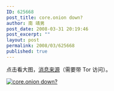 ```yaml
---
ID: 625668
post_title: core.onion down?
author: 南 靖男
post_date: 2008-03-31 20:19:46
post_excerpt: ""
layout: post
permalink: 2008/03/625668
published: true
---
```

点击看大图，<a href="http://l6nvqsqivhrunqvs.onion/?do=topic&amp;id=547" title="core.onion down?">消息来源</a>（需要带 Tor 访问）。

<a href="https://larryli.cn/wp-content/uploads/50/5051/2008/03/coreonion-down.png" title="core.onion down?"><img src="https://larryli.cn/wp-content/uploads/50/5051/2008/03/coreonion-down.thumbnail.png" alt="core.onion down?" /></a>